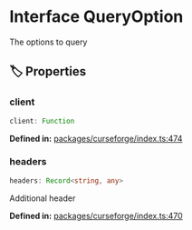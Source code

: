 # Interface QueryOption

The options to query
## 🏷️ Properties

### client <Badge type="info" text="optional" />

```ts
client: Function
```
<p style="font-size: 14px; color: var(--vp-c-text-2)">
<strong>Defined in:</strong> <a href="https://github.com/voxelum/minecraft-launcher-core-node/blob/master/packages/curseforge/index.ts#L474" target="_blank" rel="noreferrer">packages/curseforge/index.ts:474</a>
</p>


### headers <Badge type="info" text="optional" />

```ts
headers: Record<string, any>
```
Additional header
<p style="font-size: 14px; color: var(--vp-c-text-2)">
<strong>Defined in:</strong> <a href="https://github.com/voxelum/minecraft-launcher-core-node/blob/master/packages/curseforge/index.ts#L470" target="_blank" rel="noreferrer">packages/curseforge/index.ts:470</a>
</p>


